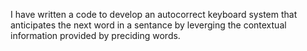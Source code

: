 I have written a code to develop an autocorrect keyboard system that anticipates the next word in a sentance by leverging the contextual information provided by preciding words. 
